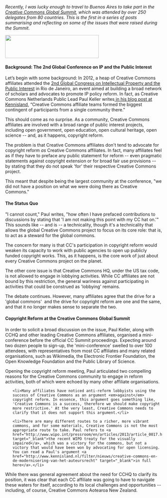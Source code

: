 <html><body><em>Recently, I was lucky enough to travel to Buenos Aires to take part in the <a href="http://wiki.creativecommons.org/Global_Summit_2013" target="_blank">Creative Commons Global Summit</a>, which was attended by over 250 delegates from 80 countries. This is the first in a series of posts summarising and reflecting on some of the issues that were raised during the Summit. </em>



<em><a href="http://creativecommons.org.nz/wp-content/uploads/2013/09/Ccsum-700.png"><img class="alignright" title="Ccsum-700" src="http://creativecommons.org.nz/wp-content/uploads/2013/09/Ccsum-700-300x74.png" alt="" width="300" height="74"></a></em>

<h4>Background: The 2nd Global Conference on IP and the Public Interest</h4>

Let’s begin with some background: In 2012, a heap of Creative Commons affiliates attended the <a href="http://www.global-congress.org/" target="_blank">2nd Global Congress on Intellectual Property and the Public Interest</a> in Rio de Janeiro, an event aimed at building a broad network of scholars and advocates to promote IP policy reform. In fact, as Creative Commons Netherlands Public Lead Paul Keller writes<a href="http://www.kennisland.nl/filter/nieuws/creative-commons-en-de-modernisering-van-het-auteursrecht" target="_blank"> in his blog post at Kennisland</a>, “Creative Commons affiliate teams formed the biggest contingent of participants from a single community there."



This should come as no surprise. As a community, Creative Commons affiliates are involved with a broad range of public interest projects, including open government, open education, open cultural heritage, open science -- and, as it happens, copyright reform.



The problem is that Creative Commons affiliates don't tend to advocate for copyright reform <em>as</em> Creative Commons affiliates. In fact, many affiliates feel as if they have to preface any public statement for reform -- even pragmatic statements against copyright extension or for broad fair use provisions -- by stating that they do not speak 'for' their respective Creative Commons project.



This meant that despite being the largest community at the conference, "we did not have a position on what we were doing there as Creative Commons."

<h4>The Status Quo</h4>

"I cannot count," Paul writes, "how often I have prefaced contributions to discussions by stating that 'I am not making this point with my CC hat on.'" This sounds like -- and is -- a technicality, though it's a technicality that allows the global Creative Commons project to focus on its core role: that is, to act as a steward for the global commons.



The concern for many is that CC's participation in copyright reform would weaken its capacity to work with public agencies to open up publicly funded copyright works. This, as it happens, is the core work of just about every Creative Commons project on the planet.



The other core issue is that Creative Commons HQ, under the US tax code, is not allowed to engage in lobbying activities. While CC affiliates are not bound by this restriction, the general wariness against participating in activities that could be construed as 'lobbying' remains.



The debate continues. However, many affiliates agree that the drive for a 'global commons'<em>  </em>and the drive for copyright reform are one and the same, and that it no longer makes sense to separate the two.

<h4>Copyright Reform at the Creative Commons Global Summit</h4>

In order to solicit a broad discussion on the issue, Paul Keller, along with CCHQ and other leading Creative Commons affiliates, organised a mini-conference before the official CC Summit proceedings. Expecting around two dozen people to sign-up, the 'mini-conference' swelled to over 100 attendees, with representatives from most CC affiliates and many related organisations, such as Wikimedia, the Electronic Frontier Foundation, the Open Knowledge Foundation and the Public Library of Science.  <em>

</em>



Opening the copyright reform meeting, Paul articulated two compelling reasons for the Creative Commons community to engage in reform activities, both of which were echoed by many other affiliate organisations.

<ol>

	<li>Many affiliates have noticed anti-reform lobbyists using the success of Creative Commons as an argument <em>against</em> copyright reform. In essence, this argument goes something like, 'Creative Commons is a success, therefore we should make copyright more restrictive.' At the very least, Creative Commons needs to clarify that it does not support this argument.</li>

	<li>There are many different routes to a richer, more vibrant commons, and for some materials, Creative Commons is not the most appropriate route to take. Paul refers to <a href="http://www.wipo.int/pressroom/en/articles/2013/article_0017.html" target="_blank">the recent WIPO treaty for the visually impaired</a>, which was a victory for the commons, but not a victory that would have been won by advocating for open licensing. You can read a Paul's argument <a href="http://www.kennisland.nl/filter/nieuws/creative-commons-en-de-modernisering-van-het-auteursrecht" target="_blank">in full here</a>.</li>

</ol>

While there was general agreement about the need for CCHQ to clarify its position, it was clear that each CC affiliate was going to have to navigate these waters for itself, according to its local challenges and opportunities -- including, of course, Creative Commons Aotearoa New Zealand.</body></html>